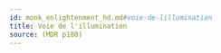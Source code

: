 ```yaml
---
id: monk_enlightenment_hd.md#voie-de-lillumination
title: Voie de l'illumination
source: (MDR p180)
---
```


